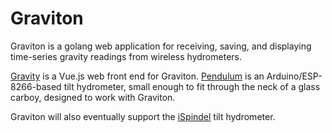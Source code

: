 # Graviton
Graviton is a golang web application for receiving, saving, and displaying time-series gravity readings from wireless hydrometers.

[Gravity](https://github.com/jslater89/gravity) is a Vue.js web front end for Graviton. [Pendulum](https://github.com/jslater89/pendulum) is an Arduino/ESP-8266-based tilt hydrometer, small enough to fit through the neck of a glass carboy, designed to work with Graviton.

Graviton will also eventually support the [iSpindel](https://github.com/universam1/iSpindel) tilt hydrometer.

